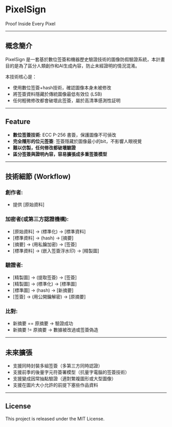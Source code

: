 # PixelSign

Proof Inside Every Pixel

---

## 概念簡介

PixelSign 是一套基於數位签簽和機器歷史驗證技術的圖像防假驗證系統，本計畫目的是為了區分人類創作和AI生成內容，防止未經證明的情況混淆。

本技術核心是：
- 使用數位签簽+hash技術，確認圖像本身未被修改
- 將签簽資料隱藏於傳統圖像最低有效位 (LSB)
- 任何輕微修改都會破壞此签簽，屬於高清準感測性証明

---

## Feature

- **數位签簽技術**: ECC P-256 書簽，保護圖像不可偵改
- **完全隱形的位元签簽**: 签簽隱藏於圖像最小的bit，不影響人眼視覺
- **難以仿製，任何修改都破壞驗證**
- **區分签簽與證明內容，容易擴張成多重签簽模型**

---

## 技術細節 (Workflow)

### 創作者:
- 提供 [原始資料]

### 加密者(或第三方認證機構):
- [原始資料] → (標準化) → [標準資料]
- [標準資料] → (hash) → [摘要]
- [摘要] → (用私鑰加密) → [签簽]
- [標準資料] → (嵌入签簽浮水印) → [精製圖]

### 驗證者:
- [精製圖] → (提取签簽) → [签簽]
- [精製圖] → (標準化) → [標準圖]
- [標準圖] → (hash) → [新摘要]
- [签簽] → (用公開鑰解密) → [原摘要]

### 比對:
- 新摘要 == 原摘要 → 驗證成功
- 新摘要 != 原摘要 → 數據被改過或签簽偽造

---

## 未來擴張
- 支援同時封裝多組签簽（多第三方同時認證）
- 支援前季的後量字元符簽署模型（抗量字電腦的签簽技術）
- 支援變成因常抽點驗證（適對繁複圖形或大型圖像）
- 支援在圖片大小允許的前提下塞些作品資料

---

## License

This project is released under the MIT License.